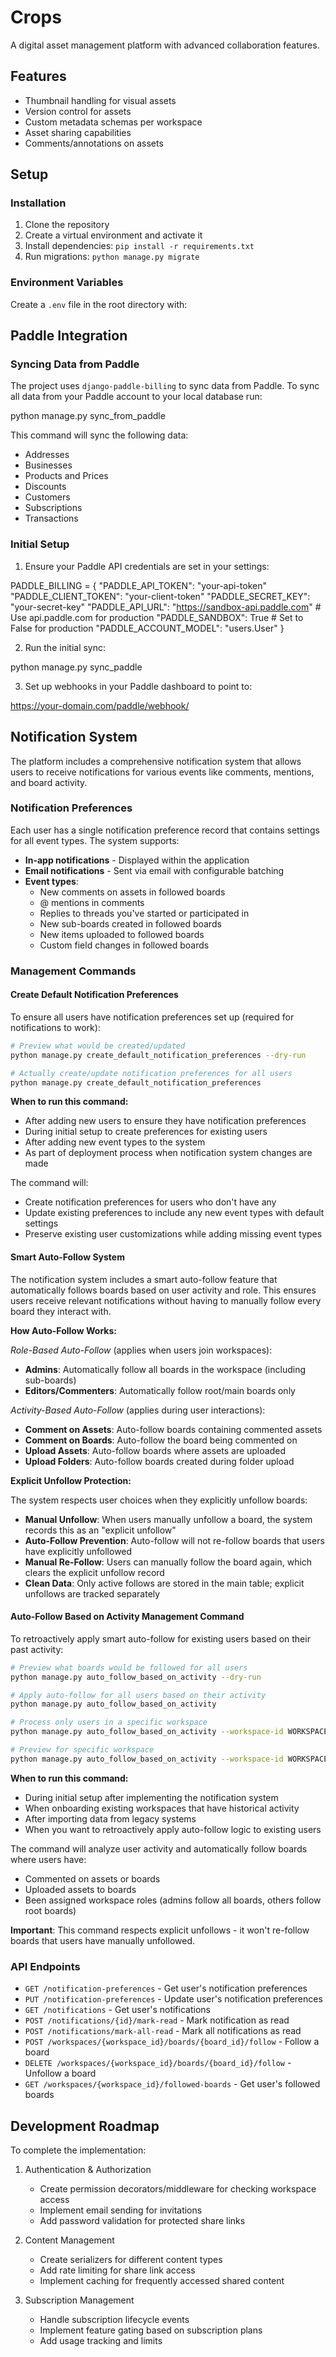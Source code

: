 # Crops

A digital asset management platform with advanced collaboration features.

## Features

- Thumbnail handling for visual assets
- Version control for assets
- Custom metadata schemas per workspace
- Asset sharing capabilities
- Comments/annotations on assets

## Setup

### Installation

1. Clone the repository
2. Create a virtual environment and activate it
3. Install dependencies: `pip install -r requirements.txt`
4. Run migrations: `python manage.py migrate`

### Environment Variables

Create a `.env` file in the root directory with:



## Paddle Integration

### Syncing Data from Paddle

The project uses `django-paddle-billing` to sync data from Paddle. To sync all data from your Paddle account to your local database run:

python manage.py sync_from_paddle

This command will sync the following data:
- Addresses
- Businesses
- Products and Prices
- Discounts
- Customers
- Subscriptions
- Transactions

### Initial Setup

1. Ensure your Paddle API credentials are set in your settings:
  
PADDLE_BILLING = {
"PADDLE_API_TOKEN": "your-api-token"
"PADDLE_CLIENT_TOKEN": "your-client-token"
"PADDLE_SECRET_KEY": "your-secret-key"
"PADDLE_API_URL": "https://sandbox-api.paddle.com" # Use api.paddle.com for production
"PADDLE_SANDBOX": True # Set to False for production
"PADDLE_ACCOUNT_MODEL": "users.User"
}

2. Run the initial sync:
  
python manage.py sync_paddle

3. Set up webhooks in your Paddle dashboard to point to:

https://your-domain.com/paddle/webhook/


## Notification System

The platform includes a comprehensive notification system that allows users to receive notifications for various events like comments, mentions, and board activity.

### Notification Preferences

Each user has a single notification preference record that contains settings for all event types. The system supports:

- **In-app notifications** - Displayed within the application
- **Email notifications** - Sent via email with configurable batching
- **Event types**:
  - New comments on assets in followed boards
  - @ mentions in comments
  - Replies to threads you've started or participated in
  - New sub-boards created in followed boards
  - New items uploaded to followed boards
  - Custom field changes in followed boards

### Management Commands

#### Create Default Notification Preferences

To ensure all users have notification preferences set up (required for notifications to work):

```bash
# Preview what would be created/updated
python manage.py create_default_notification_preferences --dry-run

# Actually create/update notification preferences for all users
python manage.py create_default_notification_preferences
```

**When to run this command:**
- After adding new users to ensure they have notification preferences
- During initial setup to create preferences for existing users
- After adding new event types to the system
- As part of deployment process when notification system changes are made

The command will:
- Create notification preferences for users who don't have any
- Update existing preferences to include any new event types with default settings
- Preserve existing user customizations while adding missing event types

#### Smart Auto-Follow System

The notification system includes a smart auto-follow feature that automatically follows boards based on user activity and role. This ensures users receive relevant notifications without having to manually follow every board they interact with.

**How Auto-Follow Works:**

*Role-Based Auto-Follow* (applies when users join workspaces):
- **Admins**: Automatically follow all boards in the workspace (including sub-boards)
- **Editors/Commenters**: Automatically follow root/main boards only

*Activity-Based Auto-Follow* (applies during user interactions):
- **Comment on Assets**: Auto-follow boards containing commented assets
- **Comment on Boards**: Auto-follow the board being commented on
- **Upload Assets**: Auto-follow boards where assets are uploaded
- **Upload Folders**: Auto-follow boards created during folder upload

**Explicit Unfollow Protection:**

The system respects user choices when they explicitly unfollow boards:
- **Manual Unfollow**: When users manually unfollow a board, the system records this as an "explicit unfollow"
- **Auto-Follow Prevention**: Auto-follow will not re-follow boards that users have explicitly unfollowed
- **Manual Re-Follow**: Users can manually follow the board again, which clears the explicit unfollow record
- **Clean Data**: Only active follows are stored in the main table; explicit unfollows are tracked separately

#### Auto-Follow Based on Activity Management Command

To retroactively apply smart auto-follow for existing users based on their past activity:

```bash
# Preview what boards would be followed for all users
python manage.py auto_follow_based_on_activity --dry-run

# Apply auto-follow for all users based on their activity
python manage.py auto_follow_based_on_activity

# Process only users in a specific workspace
python manage.py auto_follow_based_on_activity --workspace-id WORKSPACE_UUID

# Preview for specific workspace
python manage.py auto_follow_based_on_activity --workspace-id WORKSPACE_UUID --dry-run
```

**When to run this command:**
- During initial setup after implementing the notification system
- When onboarding existing workspaces that have historical activity
- After importing data from legacy systems
- When you want to retroactively apply auto-follow logic to existing users

The command will analyze user activity and automatically follow boards where users have:
- Commented on assets or boards
- Uploaded assets to boards
- Been assigned workspace roles (admins follow all boards, others follow root boards)

**Important**: This command respects explicit unfollows - it won't re-follow boards that users have manually unfollowed.

### API Endpoints

- `GET /notification-preferences` - Get user's notification preferences
- `PUT /notification-preferences` - Update user's notification preferences
- `GET /notifications` - Get user's notifications
- `POST /notifications/{id}/mark-read` - Mark notification as read
- `POST /notifications/mark-all-read` - Mark all notifications as read
- `POST /workspaces/{workspace_id}/boards/{board_id}/follow` - Follow a board
- `DELETE /workspaces/{workspace_id}/boards/{board_id}/follow` - Unfollow a board
- `GET /workspaces/{workspace_id}/followed-boards` - Get user's followed boards

## Development Roadmap

To complete the implementation:

1. Authentication & Authorization
   - Create permission decorators/middleware for checking workspace access
   - Implement email sending for invitations
   - Add password validation for protected share links

2. Content Management
   - Create serializers for different content types
   - Add rate limiting for share link access
   - Implement caching for frequently accessed shared content

3. Subscription Management
   - Handle subscription lifecycle events
   - Implement feature gating based on subscription plans
   - Add usage tracking and limits
